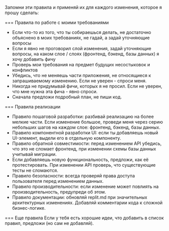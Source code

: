 Запомни эти правила и применяй их для каждого изменения, которое я прошу сделать:

=== Правила по работе с моими требованиями
- Если что-то из того, что ты собираешься делать, не достаточно объяснено в моих требованиях, не гадай, а задай уточняющие вопросы
- Если я явно не проговорил слой изменения, задай уточняющие вопросы, на каком слое / слоях (фронтенд, бэкенд, базы данных) я хочу добавить фичу
- Проверь мои требования на предмет будущих несостыковок и конфликтов
- Убедись, что не меняешь части приложения, не относящиеся к запрашиваемому изменению. Если не уверен - спроси меня.
- Никогда не придумывай фичи, которых я не просил. Если не уверен, что мне нужна эта фича - явно спроси. 
- Сначала предложи подробный план, не пиши код.

=== Правила реализации  
- Правило пошаговой разработки: разбивай реализацию на более мелкие части. Если изменение большое, проведи меня через серию небольших шагов на каждом слое: фронтенд, бэкенд, базы данных.
- Правило компонентной разработки UI: если ты добавляешь новый UI-элемент, выдели его в отдельную компоненту.
- Правило обратной совместимости: перед изменением API убедись, что это не сломает фронтенд, при изменении схемы базы данных учитывай миграции.
- Если добавляешь новую функциональность, предложи, как её протестировать. При изменении API проверь, что существующие тесты не сломаются.
- Правило безопасности: всегда проверяй права доступа пользователя перед изменением данных.
- Правило производительности: если изменение может повлиять на производительность, предупреди об этом.
- Правило документации: обновляй replit.md при значительных архитектурных изменениях. Добавляй комментарии кода к сложной бизнес-логике.

=== Еще правила
Если у тебя есть хорошие идеи, что добавить в список правил, предложи (но сам не добавляй).